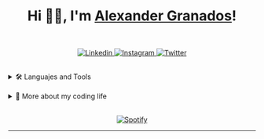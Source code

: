 <!-- TITLE -->
<h1 align="center">Hi 👋🏼, I'm <a href="https://www.g1alexander.com/" target="_black" rel="noopener">Alexander Granados</a>!</h1>

<br>
<!-- SOCIAL MEDIA -->
<p align="center">
  <a href="https://www.linkedin.com/in/g1alexander/" target="_blank">
    <img alt="Linkedin" src="https://img.shields.io/badge/linkedin-0077B5?logo=linkedin&logoColor=white&style=for-the-badge" />
  </a>
  <a href="https://www.instagram.com/g1alexander/" target="_blank">
    <img alt="Instagram" src="https://img.shields.io/badge/Instagram-E4405F?logo=instagram&logoColor=white&style=for-the-badge" />
  </a>
  <a href="https://twitter.com/g1_alexander" target="_blank">
    <img alt="Twitter" src="https://img.shields.io/badge/Twitter-1DA1F2?logo=twitter&logoColor=white&style=for-the-badge" />
  </a>
</p>

<br>

<!-- TOOLS -->
<details>
  <summary>🛠️ Languajes and Tools</summary>
  <br />

  <div align = "center">
    <p>
      <img alt="HTML" src="https://img.shields.io/badge/-HTML-E34F26?&logo=HTML5&logoColor=ffffff" />
      <img alt="CSS" src="https://img.shields.io/badge/-CSS-1572B6?&logo=CSS3&logoColor=ffffff" />
      <img alt="JS" src="https://img.shields.io/badge/-JS-yellow?&logo=Javascript&logoColor=ffffff" />
      <img alt="GIT" src="https://img.shields.io/badge/-GIT-F05032?&logo=Git&logoColor=ffffff" />
      <img alt="BOOTSTRAP" src="https://img.shields.io/badge/-BOOTSTRAP-7952B3?&logo=bootstrap&logoColor=ffffff" />
      <img alt="TAILWIND" src="https://img.shields.io/badge/-TAILWIND-38B2AC?&logo=Tailwind-css&logoColor=ffffff" />
      <img alt="VUE" src="https://img.shields.io/badge/-VUE-4FC08D?&logo=vue-dot-js&logoColor=ffffff" />
      <img alt="VUETIFY" src="https://img.shields.io/badge/-VUETIFY-1867C0?&logo=Vuetify&logoColor=ffffff" />
      <img alt="NUXT.JS" src="https://img.shields.io/badge/-NUXT.JS-00C58E?&logo=nuxt-dot-js&logoColor=ffffff" />
      <img alt="PHP" src="https://img.shields.io/badge/-PHP-777BB4?&logo=php&logoColor=ffffff" />
      <img alt="STRAPI" src="https://img.shields.io/badge/-STRAPI-2F2E8B?&logo=Strapi&logoColor=ffffff" />
      <img alt="VERCEL" src="https://img.shields.io/badge/-VERCEL-000000?&logo=Vercel&logoColor=ffffff" />
      <img alt="NETLIFY" src="https://img.shields.io/badge/-NETLIFY-00C7B7?&logo=Netlify&logoColor=ffffff" />
    </p>
  </div>
</details>

<br>

<!-- CODE -->
<details>
  <summary>🚀 More about my coding life</summary>
  <br />

  <div align = "center">
    <img src = "https://github-readme-streak-stats.herokuapp.com?user=g1alexander&theme=vue-dark&hide_border=true" width = 400 />
  </div>
</details>

<br>

<!-- SPOTIFY -->
<div align="center">

[![Spotify](https://spotify-now-playing-lime-kappa.vercel.app/api/spotify)](https://open.spotify.com/user/g1alexander)

</div>

---
